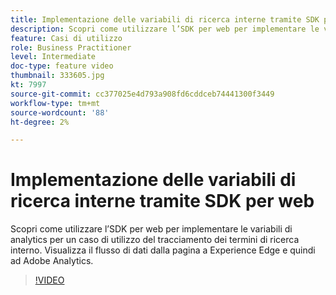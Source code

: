```yaml
---
title: Implementazione delle variabili di ricerca interne tramite SDK per web
description: Scopri come utilizzare l’SDK per web per implementare le variabili di analytics per un caso di utilizzo del tracciamento dei termini di ricerca interno. Visualizza il flusso di dati dalla pagina a Experience Edge e quindi ad Adobe Analytics.
feature: Casi di utilizzo
role: Business Practitioner
level: Intermediate
doc-type: feature video
thumbnail: 333605.jpg
kt: 7997
source-git-commit: cc377025e4d793a908fd6cddceb74441300f3449
workflow-type: tm+mt
source-wordcount: '88'
ht-degree: 2%

---
```



# Implementazione delle variabili di ricerca interne tramite SDK per web

Scopri come utilizzare l’SDK per web per implementare le variabili di analytics per un caso di utilizzo del tracciamento dei termini di ricerca interno. Visualizza il flusso di dati dalla pagina a Experience Edge e quindi ad Adobe Analytics.

>[!VIDEO](https://video.tv.adobe.com/v/333605/?quality=12&learn=on)
